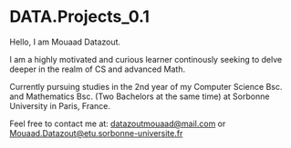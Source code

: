 # DATA.Projects_0.1
Hello, I am Mouaad Datazout.

I am a highly motivated and curious learner continously seeking to delve deeper in the realm of CS and advanced Math.

Currently pursuing studies in the 2nd year of my Computer Science Bsc. and Mathematics Bsc. (Two Bachelors at the same time) at Sorbonne University in Paris, France.

Feel free to contact me at: datazoutmouaad@mail.com or Mouaad.Datazout@etu.sorbonne-universite.fr
